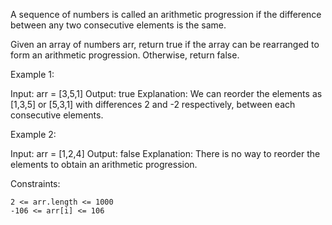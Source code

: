 A sequence of numbers is called an arithmetic progression if the difference between any two consecutive elements is the same.

Given an array of numbers arr, return true if the array can be rearranged to form an arithmetic progression. Otherwise, return false.

Example 1:

Input: arr = [3,5,1]
Output: true
Explanation: We can reorder the elements as [1,3,5] or [5,3,1] with differences 2 and -2 respectively, between each consecutive elements.

Example 2:

Input: arr = [1,2,4]
Output: false
Explanation: There is no way to reorder the elements to obtain an arithmetic progression.

Constraints:

    2 <= arr.length <= 1000
    -106 <= arr[i] <= 106
